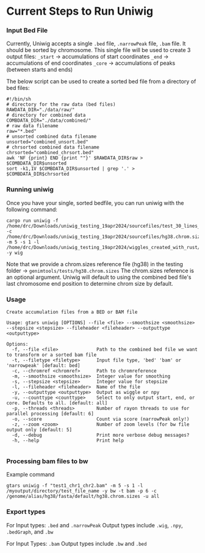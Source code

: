 # Current Steps to Run Uniwig

### Input Bed File

Currently, Uniwig accepts a single `.bed` file, `.narrowPeak` file, `.bam` file. It should be sorted by chromosome. This single file will be used to create 3 output files:
`_start` -> accumulations of start coordinates
`_end` -> accumulations of end coordinates
`_core` -> accumulations of peaks (between starts and ends)

The below script can be used to create a sorted bed file from a directory of bed files:

```shell
#!/bin/sh
# directory for the raw data (bed files)
RAWDATA_DIR="./data/raw/"
# directory for combined data
COMBDATA_DIR="./data/combined/"
# raw data filename
raw="*.bed"
# unsorted combined data filename
unsorted="combined_unsort.bed"
# chrsorted combined data filename
chrsorted="combined_chrsort.bed"
awk 'NF {print} END {print ""}' $RAWDATA_DIR$raw > $COMBDATA_DIR$unsorted
sort -k1,1V $COMBDATA_DIR$unsorted | grep '.' > $COMBDATA_DIR$chrsorted
```
### Running uniwig

Once you have your single, sorted bedfile, you can run uniwig with the following command:

```
cargo run uniwig -f /home/drc/Downloads/uniwig_testing_19apr2024/sourcefiles/test_30_lines_sorted.bed -c /home/drc/Downloads/uniwig_testing_19apr2024/sourcefiles/hg38.chrom.sizes -m 5 -s 1 -l /home/drc/Downloads/uniwig_testing_19apr2024/wiggles_created_with_rust/final_wiggles/ -y wig

```

Note that we provide a chrom.sizes reference file (hg38) in the testing folder -> `genimtools/tests/hg38.chrom.sizes`
The chrom.sizes reference is an optional argument. Uniwig will default to using the combined bed file's last chromosome end position to determine chrom size by default.


### Usage
```
Create accumulation files from a BED or BAM file

Usage: gtars uniwig [OPTIONS] --file <file> --smoothsize <smoothsize> --stepsize <stepsize> --fileheader <fileheader> --outputtype <outputtype>

Options:
  -f, --file <file>              Path to the combined bed file we want to transform or a sorted bam file
  -t, --filetype <filetype>      Input file type, 'bed' 'bam' or 'narrowpeak' [default: bed]
  -c, --chromref <chromref>      Path to chromreference
  -m, --smoothsize <smoothsize>  Integer value for smoothing
  -s, --stepsize <stepsize>      Integer value for stepsize
  -l, --fileheader <fileheader>  Name of the file
  -y, --outputtype <outputtype>  Output as wiggle or npy
  -u, --counttype <counttype>    Select to only output start, end, or core. Defaults to all. [default: all]
  -p, --threads <threads>        Number of rayon threads to use for parallel processing [default: 6]
  -o, --score                    Count via score (narrowPeak only!)
  -z, --zoom <zoom>              Number of zoom levels (for bw file output only [default: 5]
  -d, --debug                    Print more verbose debug messages?
  -h, --help                     Print help


```

### Processing bam files to bw

Example command
```
gtars uniwig -f "test1_chr1_chr2.bam" -m 5 -s 1 -l /myoutput/directory/test_file_name -y bw -t bam -p 6 -c /genome/alias/hg38/fasta/default/hg38.chrom.sizes -u all

```


### Export types

For Input types: `.bed` and `.narrowPeak`
Output types include `.wig`, `.npy`, `.bedGraph`, and `.bw`

For Input Types: `.bam`
Output types include `.bw` and `.bed`
